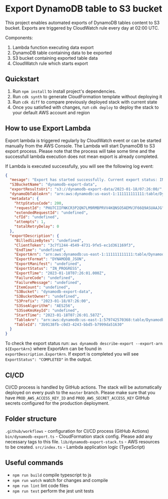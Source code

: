 # Export DynamoDB table to S3 bucket

This project enables automated exports of DynamoDB tables content to S3 bucket. Exports are triggered by CloudWatch rule every day at 02:00 UTC.

Components:

1. Lambda function executing data export
2. DynamoDB table containing data to be exported
3. S3 bucket containing exported table data
4. CloudWatch rule which starts export

## Quickstart

1. Run `npm install` to install project's dependencies.
2. Run `cdk synth` to generate CloudFormation template without deploying it
3. Run `cdk diff` to compare previously deployed stack with current state
4. Once you satisfied with changes, run `cdk deploy` to deploy the stack to your default AWS account and region

## How to use Export Lambda

Export lambda is triggered regularly by CloudWatch event or can be started manually from the AWS Console. The Lambda will start DynamoDB to S3 export process. Please note that the process will take some time and the successfull lambda execution does not mean export is already completed.

If Lambda is executed successfully, you will see the following log event:

```json
{
  "mesage": "Export has started successfully. Current export status: IN_PROGRESS. To check the export status run: aws dynamodb describe-export --export-arn arn:aws:dynamodb:us-east-1:111111111111:table/DynamodbTable/export/01674026761587-0931cdbf",
  "S3BucketName": "dynamodb-export-data",
  "exportResultsUri": "s3://dynamodb-export-data/2023-01-18/07:26:00/",
  "dynamoDbTableArn": "arn:aws:dynamodb:us-east-1:111111111111:table/DynamodbTable",
  "metadata": {
    "httpStatusCode": 200,
    "requestId": "PHU7CIIFNKCR3P2QN7LM9RMBPRVV4KQNSO5AEMVJF66Q9ASUAAJG",
    "extendedRequestId": "undefined",
    "cfId": "undefined",
    "attempts": 1,
    "totalRetryDelay": 0
  },
  "exportDescription": {
    "BilledSizeBytes": "undefined",
    "ClientToken": "3c7f1244-4549-4731-9fe5-ec1d361169f3",
    "EndTime": "undefined",
    "ExportArn": "arn:aws:dynamodb:us-east-1:111111111111:table/DynamodbTable/export/01674026761587-0931cdbf",
    "ExportFormat": "DYNAMODB_JSON",
    "ExportManifest": "undefined",
    "ExportStatus": "IN_PROGRESS",
    "ExportTime": "2023-01-18T07:26:01.000Z",
    "FailureCode": "undefined",
    "FailureMessage": "undefined",
    "ItemCount": "undefined",
    "S3Bucket": "dynamodb-export-data",
    "S3BucketOwner": "undefined",
    "S3Prefix": "2023-01-18/07:26:00",
    "S3SseAlgorithm": "AES256",
    "S3SseKmsKeyId": "undefined",
    "StartTime": "2023-01-18T07:26:01.587Z",
    "TableArn": "arn:aws:dynamodb:us-east-1:579742570368:table/DynamodbTable",
    "TableId": "3b9138fb-c0d3-4243-bbd5-b7999da51630"
  }
}
```

To check the export status run: `aws dynamodb describe-export --export-arn ${ExportArn}` where ExportArn can be found in `exportDescription.ExportArn`. If export is completed you will see `ExportStatus": "COMPLETED"` in the output.

## CI/CD

CI/CD process is handled by GitHub actions. The stack will be automatically deployed on every push to the `master` branch.
Please make sure that you have `PROD_AWS_ACCESS_KEY_ID` and `PROD_AWS_SECRET_ACCESS_KEY` GitHub secrets configured for the production deployment.

## Folder structure

`.github/workflows` - configuration for CI/CD process (GitHub Actions)
`bin/dynamodb-export.ts` - CloudFormation stack config. Please add any necessary tags to this file.
`lib/dynamodb-export-stack.ts` - AWS resources to be created.
`src/index.ts` - Lambda application logic (TypeScript)

## Useful commands

- `npm run build` compile typescript to js
- `npm run watch` watch for changes and compile
- `npm run lint` lint code files
- `npm run test` perform the jest unit tests
